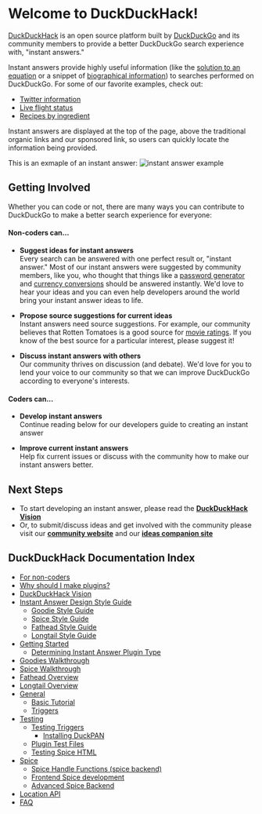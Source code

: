 # Welcome to DuckDuckHack!

[DuckDuckHack](http://duckduckhack.com/) is an open source platform built by [DuckDuckGo](https://duckduckgo.com) and its community members to provide a better DuckDuckGo search experience with, "instant answers."

Instant answers provide highly useful information (like the [solution to an equation](https://duckduckgo.com/?q=multiples+of+42) or a snippet of [biographical information](https://duckduckgo.com/?q=neil+degrasse+tyson)) to searches performed on DuckDuckGo. For some of our favorite examples, check out: 

- [Twitter information](https://duckduckgo.com/?q=%40duckduckgo)
- [Live flight status](https://duckduckgo.com/?q=aa+102)
- [Recipes by ingredient](https://duckduckgo.com/?q=tofu+ginger)

Instant answers are displayed at the top of the page, above the traditional organic links and our sponsored link, so users can quickly locate the information being provided.

This is an exmaple of an instant answer:
![instant answer example](https://raw.github.com/duckduckgo/DuckDuckGo-Documentation/master/DuckDuckHack/Assets/in_theaters_example.png)

## Getting Involved
Whether you can code or not, there are many ways you can contribute to DuckDuckGo to make a better search experience for everyone:

#### Non-coders can...
- **Suggest ideas for instant answers**  
  Every search can be answered with one perfect result or, "instant answer." Most of our instant answers were suggested by community members, like you, who thought that things like a [password generator](https://duckduckgo.com/?q=password+15) and [currency conversions](https://duckduckgo.com/?q=5+USD+in+GBP) should be answered instantly. We'd love to hear your ideas and you can even help developers around the world bring your instant answer ideas to life.

- **Propose source suggestions for current ideas**  
  Instant answers need source suggestions. For example, our community believes that Rotten Tomatoes is a good source for [movie ratings](https://duckduckgo.com/?q=despicable+me+2+rating). If you know of the best source for a particular interest, please suggest it! 

- **Discuss instant answers with others**  
  Our community thrives on discussion (and debate). We'd love for you to lend your voice to our community so that we can improve DuckDuckGo according to everyone's interests. 

#### Coders can...
- **Develop instant answers**  
  Continue reading below for our developers guide to creating an instant answer

- **Improve current instant answers**  
  Help fix current issues or discuss with the community how to make our instant answers better. 

## Next Steps

 - To start developing an instant answer, please read the **[DuckDuckHack Vision](documentation/duckduckhack_vision.md)**
 - Or, to submit/discuss ideas and get involved with the community please visit our **[community website](https://duck.co)** and our **[ideas companion site](http://ideas.duckduckhack.com/)**

## DuckDuckHack Documentation Index

- [For non-coders](documentation/faq.md#what-if-im-not-a-coder-at-all)
- [Why should I make plugins?](documentation/faq.md#why-should-i-make-plugins)
- [DuckDuckHack Vision](documentation/duckduckhack_vision.md)
- [Instant Answer Design Style Guide](https://github.com/duckduckgo/DuckDuckGo-Documentation/blob/master/DuckDuckHack/Styleguide/design_styleguide.md)
  - [Goodie Style Guide](https://github.com/duckduckgo/DuckDuckGo-Documentation/blob/master/DuckDuckHack/Styleguide/Plugin-Specific-Design-Style-Guide/goodie_styleguide.md)
  - [Spice Style Guide](https://github.com/duckduckgo/DuckDuckGo-Documentation/blob/master/DuckDuckHack/Styleguide/Plugin-Specific-Design-Style-Guide/spice_styleguide.md)
  - [Fathead Style Guide](https://github.com/duckduckgo/DuckDuckGo-Documentation/blob/master/DuckDuckHack/Styleguide/Plugin-Specific-Design-Style-Guide/fathead_styleguide.md)
  - [Longtail Style Guide](https://github.com/duckduckgo/DuckDuckGo-Documentation/blob/master/DuckDuckHack/Styleguide/Plugin-Specific-Design-Style-Guide/longtail_styleguide.md)
- [Getting Started](documentation/getting_started.md)
  - [Determining Instant Answer Plugin Type](documentation/getting_started.md#determining-plugin-type)
- [Goodies Walkthrough](documentation/goodies_overview.md)
- [Spice Walkthrough](documentation/spice_overview.md)
- [Fathead Overview](https://github.com/duckduckgo/zeroclickinfo-fathead)
- [Longtail Overview](https://github.com/duckduckgo/zeroclickinfo-longtail)
- [General](documentation/general.md)
  - [Basic Tutorial](documentation/general.md#basic-tutorial)
  - [Triggers](documentation/general.md#triggers)
- [Testing](documentation/testing.md)
  - [Testing Triggers](documentation/testing.md#testing-triggers)
      - [Installing DuckPAN](documentation/testing.md#testing-triggers)
  - [Plugin Test Files](documentation/testing.md#plugin-test-files)
  - [Testing Spice HTML](documentation/testing.md#testing-spice-html)
- [Spice](documentation/spice.md)
  - [Spice Handle Functions (spice backend)](documentation/spice.md#spice-handle-functions)
  - [Frontend Spice development](documentation/spice2.md)
  - [Advanced Spice Backend](https://github.com/duckduckgo/zeroclickinfo-spice#advanced-spice)
- [Location API](documentation/location_api.md)
- [FAQ](documentation/faq.md)
